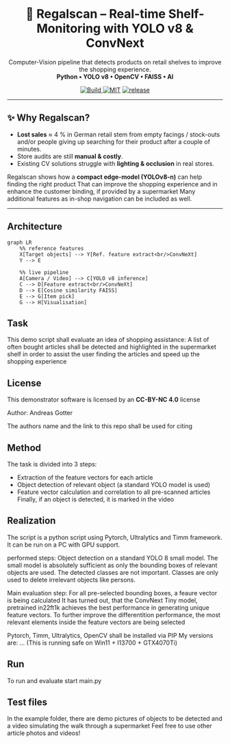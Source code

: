 <h1 align="center">🛒 Regalscan – Real-time Shelf-Monitoring with YOLO v8 & ConvNext </h1>

<p align="center">
 Computer-Vision pipeline that detects products on retail shelves to improve the shopping experience.<br>
 <strong>Python • YOLO v8 • OpenCV • FAISS • AI</strong>
</p>

<p align="center">
  <a href="https://github.com/andy1977d/regalscan/actions">
    <img alt="Build" src="https://github.com/andy1977d/regalscan/workflows/ci/badge.svg">
  </a>
  <a href="https://opensource.org/licenses/MIT"><img alt="MIT" src="https://img.shields.io/badge/License-MIT-green.svg"></a>
  <a href="https://github.com/andy1977d/regalscan/releases"><img alt="release" src="https://img.shields.io/github/v/release/andy1977d/regalscan"></a>
</p>

---

## ✨ Why Regalscan?

* **Lost sales** ≈ 4 % in German retail stem from empty facings / stock-outs and/or people giving up searching for their product after a couple of minutes. 
* Store audits are still **manual & costly**.  
* Existing CV solutions struggle with **lighting & occlusion** in real stores.

Regalscan shows how a **compact edge-model (YOLOv8-n)** can help finding the right product
That can improve the shopping experience and in enhance the customer binding, if provided by a supermarket
Many additional features as in-shop navigation can be included as well.

---

## Architecture


```mermaid
graph LR
    %% reference features
    X[Target objects] --> Y[Ref. feature extract<br/>ConvNeXt]
    Y --> E

    %% live pipeline
    A[Camera / Video] --> C[YOLO v8 inference]
    C --> D[Feature extract<br/>ConvNeXt]
    D --> E[Cosine similarity FAISS]
    E --> G[Item pick]
    G --> H[Visualisation]
```

## Task
This demo script shall evaluate an idea of shopping assistance:
A list of often bought articles shall be detected and highlighted in the supermarket shelf in order to assist the user finding the articles and speed up the shopping experience

## License
This demonstrator software is licensed by an **CC-BY-NC 4.0** license

Author: Andreas Gotter

The authors name and the link to this repo shall be used for citing

## Method
The task is divided into 3 steps:
- Extraction of the feature vectors for each article
- Object detection of relevant object (a standard YOLO model is used)
- Feature vector calculation and correlation to all pre-scanned articles
Finally, if an object is detected, it is marked in the video

## Realization
The script is a python script using Pytorch, Ultralytics and Timm framework.
It can be run on a PC with GPU support.

performed steps:
Object detection on a standard YOLO 8 small model. The small model is absolutely sufficient as only the bounding boxes of relevant objects are used. The detected classes are not important. Classes are only used to delete irrelevant objects like persons.

Main evaluation step:
For all pre-selected bounding boxes, a feaure vector is being calculated
It has turned out, that the ConvNext Tiny model, pretrained in22ft1k achieves the best performance in generating unique feature vectors.
To further improve the differentition performance, the most relevant elements inside the feature vectors are being selected

Pytorch, Timm, Ultralytics, OpenCV shall be installed via PIP
My versions are:
...
(This is running safe on Win11 + I13700 + GTX4070Ti)

## Run
To run and evaluate start main.py

## Test files
In the example folder, there are demo pictures of objects to be detected and a video simulating the walk through a supermarket
Feel free to use other article photos and videos!

 
